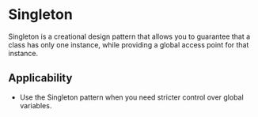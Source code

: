 # Singleton

Singleton is a creational design pattern that allows you to guarantee that a class has only one instance, while providing a global access point for that instance.

## Applicability

- Use the Singleton pattern when you need stricter control over global variables.
